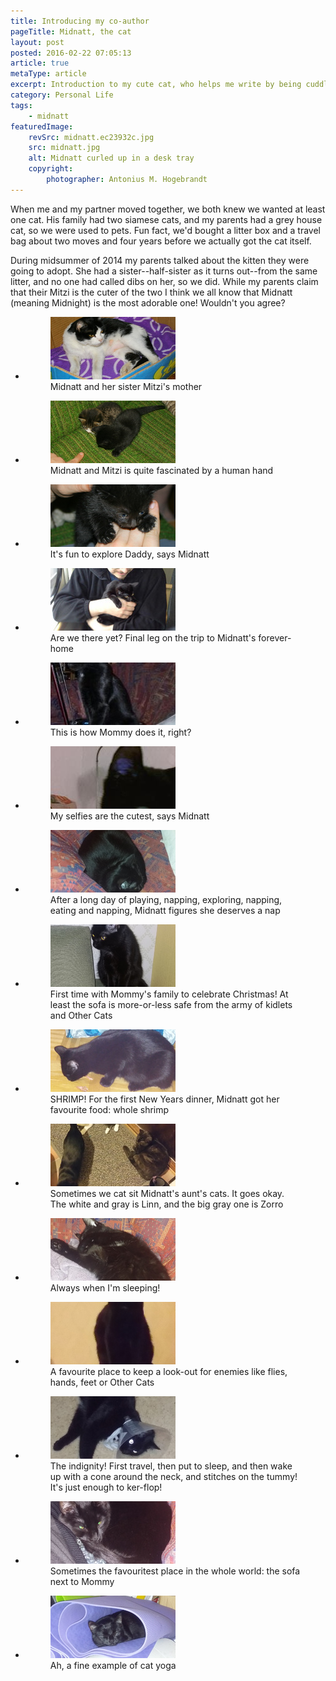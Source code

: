 ```yaml
---
title: Introducing my co-author
pageTitle: Midnatt, the cat
layout: post
posted: 2016-02-22 07:05:13
article: true
metaType: article
excerpt: Introduction to my cute cat, who helps me write by being cuddly, or alternatively stops me from writing by being a lovely little pest who insists on attention.
category: Personal Life
tags:
    - midnatt
featuredImage:
    revSrc: midnatt.ec23932c.jpg
    src: midnatt.jpg
    alt: Midnatt curled up in a desk tray
    copyright:
        photographer: Antonius M. Hogebrandt
---
```


When me and my partner moved together, we both knew we wanted at least one cat. His family had two siamese cats, and my parents had a grey house cat, so we were used to pets. Fun fact, we'd bought a litter box and a travel bag about two moves and four years before we actually got the cat itself.

During midsummer of 2014 my parents talked about the kitten they were going to adopt. She had a sister--half-sister as it turns out--from the same litter, and no one had called dibs on her, so we did. While my parents claim that their Mitzi is the cuter of the two I think we all know that Midnatt (meaning Midnight) is the most adorable one! Wouldn't you agree?

<ul class="gallery">
    <li><figure id="mommy">
        <a href="/assets/images/gallery/640w/mommy.jpg" data-rel="thumbnail">
            <img alt="A black and white cat" src="/assets/images/gallery/thumbnails/mommy.jpg" width="200" height="100">
        </a>
        <figcaption>Midnatt and her sister Mitzi's mother</figcaption>
    </figure></li>
    <li><figure id="midnatt-mitzi">
        <a href="/assets/images/gallery/640w/midnatt-mitzi.jpg" data-rel="thumbnail">
            <img alt="A tabby kitten, a black kitten and a finger" src="/assets/images/gallery/thumbnails/midnatt-mitzi.jpg" width="200" height="100">
        </a>
        <figcaption>Midnatt and Mitzi is quite fascinated by a human hand</figcaption>
    </figure></li>
    <li><figure id="midnatt-kitten">
        <a href="/assets/images/gallery/640w/midnatt-kitten.jpg" data-rel="thumbnail">
            <img alt="Black kitten climbing a hand" src="/assets/images/gallery/thumbnails/midnatt-kitten.jpg" width="200" height="100">
        </a>
        <figcaption>It's fun to explore Daddy, says Midnatt</figcaption>
    </figure></li>
    <li><figure id="midnatt-first-trip">
        <a href="/assets/images/gallery/640w/midnatt-first-trip.jpg" data-rel="thumbnail">
            <img alt="Black kitten clinging to a man" src="/assets/images/gallery/thumbnails/midnatt-first-trip.jpg" width="200" height="100">
        </a>
        <figcaption>Are we there yet? Final leg on the trip to Midnatt's forever-home</figcaption>
    </figure></li>
    <li><figure id="midnatt-computer">
        <a href="/assets/images/gallery/640w/midnatt-computer.jpg" data-rel="thumbnail">
            <img alt="Black kitten sitting on a laptop" src="/assets/images/gallery/thumbnails/midnatt-computer.jpg" width="200" height="100">
        </a>
        <figcaption>This is how Mommy does it, right?</figcaption>
    </figure></li>
    <li><figure id="midnatt-selfie">
        <a href="/assets/images/gallery/640w/midnatt-selfie.jpg" data-rel="thumbnail">
            <img alt="Partial picture of a black kitten's face" src="/assets/images/gallery/thumbnails/midnatt-selfie.jpg" width="200" height="100">
        </a>
        <figcaption>My selfies are the cutest, says Midnatt</figcaption>
    </figure></li>
    <li><figure id="midnatt-chair">
        <a href="/assets/images/gallery/640w/midnatt-chair.jpg" data-rel="thumbnail">
            <img alt="Black cat sleeping in an armchair" src="/assets/images/gallery/thumbnails/midnatt-chair.jpg" width="200" height="100">
        </a>
        <figcaption>After a long day of playing, napping, exploring, napping, eating and napping, Midnatt figures she deserves a nap</figcaption>
    </figure></li>
    <li><figure id="midnatt-karlstad">
        <a href="/assets/images/gallery/640w/midnatt-karlstad.jpg" data-rel="thumbnail">
            <img alt="Black cat sitting on the armrest of a sofa" src="/assets/images/gallery/thumbnails/midnatt-karlstad.jpg" width="200" height="100">
        </a>
        <figcaption>First time with Mommy's family to celebrate Christmas! At least the sofa is more-or-less safe from the army of kidlets and Other Cats</figcaption>
    </figure></li>
    <li><figure id="midnatt-shrimp">
        <a href="/assets/images/gallery/640w/midnatt-shrimp.jpg" data-rel="thumbnail">
            <img alt="Black cat eating whole shrimp" src="/assets/images/gallery/thumbnails/midnatt-shrimp.jpg" width="200" height="100">
        </a>
        <figcaption>SHRIMP! For the first New Years dinner, Midnatt got her favourite food: whole shrimp</figcaption>
    </figure></li>
    <li><figure id="midnatt-linn-zorro">
        <a href="/assets/images/gallery/640w/midnatt-linn-zorro.jpg" data-rel="thumbnail">
            <img alt="Three cats on a door mat: black, white-gray and dark gray" src="/assets/images/gallery/thumbnails/midnatt-linn-zorro.jpg" width="200" height="100">
        </a>
        <figcaption>Sometimes we cat sit Midnatt's aunt's cats. It goes okay. The white and gray is Linn, and the big gray one is Zorro</figcaption>
    </figure></li>
    <li><figure id="midnatt-tired">
        <a href="/assets/images/gallery/640w/midnatt-tired.jpg" data-rel="thumbnail">
            <img alt="Black cat covering her face with a paw" src="/assets/images/gallery/thumbnails/midnatt-tired.jpg" width="200" height="100">
        </a>
        <figcaption>Always when I'm sleeping!</figcaption>
    </figure></li>
    <li><figure id="midnatt-perch">
        <a href="/assets/images/gallery/640w/midnatt-perch.jpg" data-rel="thumbnail">
            <img alt="Black cat on a pedestal" src="/assets/images/gallery/thumbnails/midnatt-perch.jpg" width="200" height="100">
        </a>
        <figcaption>A favourite place to keep a look-out for enemies like flies, hands, feet or Other Cats</figcaption>
    </figure></li>
    <li><figure id="midnatt-cone">
        <a href="/assets/images/gallery/640w/midnatt-cone.jpg" data-rel="thumbnail">
            <img alt="Black cat sprawled on the floor, with a Cone of Shame" src="/assets/images/gallery/thumbnails/midnatt-cone.jpg" width="200" height="100">
        </a>
        <figcaption>The indignity! First travel, then put to sleep, and then wake up with a cone around the neck, and stitches on the tummy! It's just enough to ker-flop!</figcaption>
    </figure></li>
    <li><figure id="midnatt-sofa">
        <a href="/assets/images/gallery/640w/midnatt-sofa.jpg" data-rel="thumbnail">
            <img alt="Black cat curled up in a corner, next to legs" src="/assets/images/gallery/thumbnails/midnatt-sofa.jpg" width="200" height="100">
        </a>
        <figcaption>Sometimes the favouritest place in the whole world: the sofa next to Mommy</figcaption>
    </figure></li>
    <li><figure id="midnatt-yoga">
        <a href="/assets/images/gallery/640w/midnatt-yoga.jpg" data-rel="thumbnail">
            <img alt="Black cat curled up in a rolled-up yoga mat" src="/assets/images/gallery/thumbnails/midnatt-yoga.jpg" width="200" height="100">
        </a>
        <figcaption>Ah, a fine example of cat yoga</figcaption>
    </figure></li>
</ul>
